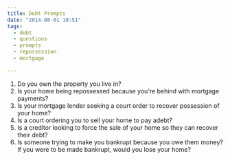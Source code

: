 ```yaml
---
title: Debt Prompts
date: "2014-08-01 18:51"
tags:
  - debt
  - questions
  - prompts
  - repossession
  - mortgage

---
```


1. Do you own the property you live in?
1. Is your home being repossessed because you're behind with mortgage payments?
1. Is your mortgage lender seeking a court order to recover possession of your home?
1. Is a court ordering you to sell your home to pay adebt?
1. Is a creditor looking to force the sale of your home so they can recover their debt?
1. Is someone trying to make you bankrupt because you owe them money? If you were to be made bankrupt, would you lose your home?
